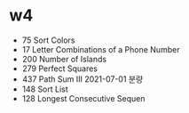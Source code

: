# w4

- 75 Sort Colors
- 17 Letter Combinations of a Phone Number
- 200 Number of Islands
- 279 Perfect Squares
- 437 Path Sum III   2021-07-01 분량
- 148 Sort List
- 128 Longest Consecutive Sequen
